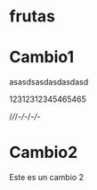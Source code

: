 # frutas

# Cambio1

asasdsasdasdasdasd

12312312345465465

/*/*/-*/-*/-*/-*

# Cambio2

Este es un cambio 2